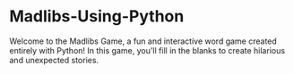 # Madlibs-Using-Python
Welcome to the Madlibs Game, a fun and interactive word game created entirely with Python! In this game, you'll fill in the blanks to create hilarious and unexpected stories.
